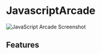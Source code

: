 # JavascriptArcade


![JavaScript Arcade Screenshot](http://i57.tinypic.com/ea59xj.png)

## Features
